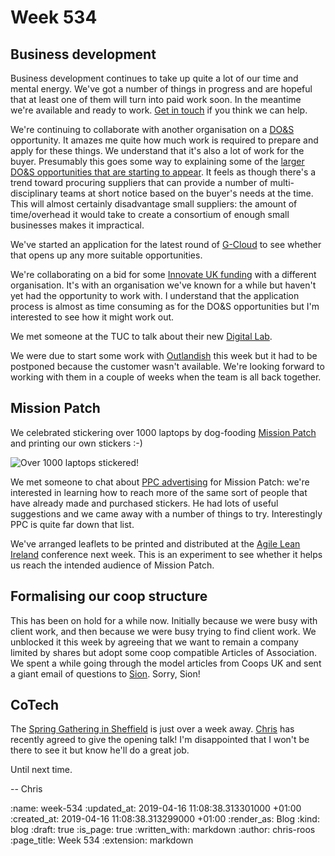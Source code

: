 Week 534
========

## Business development

Business development continues to take up quite a lot of our time and mental energy. We've got a number of things in progress and are hopeful that at least one of them will turn into paid work soon. In the meantime we're available and ready to work. [Get in touch][email-us] if you think we can help.

We're continuing to collaborate with another organisation on a [DO&S][do&s] opportunity. It amazes me quite how much work is required to prepare and apply for these things. We understand that it's also a lot of work for the buyer. Presumably this goes some way to explaining some of the [larger DO&S opportunities that are starting to appear][do&s-gds]. It feels as though there's a trend toward procuring suppliers that can provide a number of multi-disciplinary teams at short notice based on the buyer's needs at the time. This will almost certainly disadvantage small suppliers: the amount of time/overhead it would take to create a consortium of enough small businesses makes it impractical.

We've started an application for the latest round of [G-Cloud][gcloud] to see whether that opens up any more suitable opportunities.

We're collaborating on a bid for some [Innovate UK funding][innovate-uk-smart-grants] with a different organisation. It's with an organisation we've known for a while but haven't yet had the opportunity to work with. I understand that the application process is almost as time consuming as for the DO&S opportunities but I'm interested to see how it might work out.

We met someone at the TUC to talk about their new [Digital Lab][tuc-digital].

We were due to start some work with [Outlandish][outlandish] this week but it had to be postponed because the customer wasn't available. We're looking forward to working with them in a couple of weeks when the team is all back together.


## Mission Patch

We celebrated stickering over 1000 laptops by dog-fooding [Mission Patch][mission-patch] and printing our own stickers :-)

![Over 1000 laptops stickered!](/images/blog/1000-laptops-stickered.png)

We met someone to chat about [PPC advertising][ppc] for Mission Patch: we're interested in learning how to reach more of the same sort of people that have already made and purchased stickers. He had lots of useful suggestions and we came away with a number of things to try. Interestingly PPC is quite far down that list.

We've arranged leaflets to be printed and distributed at the [Agile Lean Ireland][agile-ireland] conference next week. This is an experiment to see whether it helps us reach the intended audience of Mission Patch.


## Formalising our coop structure

This has been on hold for a while now. Initially because we were busy with client work, and then because we were busy trying to find client work. We unblocked it this week by agreeing that we want to remain a company limited by shares but adopt some coop compatible Articles of Association. We spent a while going through the model articles from Coops UK and sent a giant email of questions to [Sion][sion-whellans]. Sorry, Sion!


## CoTech

The [Spring Gathering in Sheffield][cotech-spring-2019] is just over a week away. [Chris][chris-lowis] has recently agreed to give the opening talk! I'm disappointed that I won't be there to see it but know he'll do a great job.


Until next time.

-- Chris

[agile-ireland]: https://www.agileleanireland.org/
[chris-lowis]: /chris-lowis
[cotech-spring-2019]: https://wiki.coops.tech/wiki/Sheffield_2019
[do&s-gds]: https://www.digitalmarketplace.service.gov.uk/digital-outcomes-and-specialists/opportunities/9395
[do&s]: https://www.gov.uk/guidance/digital-outcomes-and-specialists-suppliers-guide
[email-us]: mailto:lets@gofreerange.com
[gcloud]: https://www.gov.uk/guidance/the-g-cloud-framework-on-the-digital-marketplace
[innovate-uk-smart-grants]: https://apply-for-innovation-funding.service.gov.uk/competition/324/overview
[mission-patch]: https://mission-patch.com/
[outlandish]: https://outlandish.com/
[ppc]: https://en.wikipedia.org/wiki/Pay-per-click
[sion-whellans]: https://twitter.com/scumboni
[tuc-digital]: https://digital.tuc.org.uk/

:name: week-534
:updated_at: 2019-04-16 11:08:38.313301000 +01:00
:created_at: 2019-04-16 11:08:38.313299000 +01:00
:render_as: Blog
:kind: blog
:draft: true
:is_page: true
:written_with: markdown
:author: chris-roos
:page_title: Week 534
:extension: markdown
